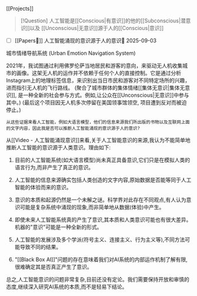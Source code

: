 ---
---
[[Projects]] 



>[!Question] 人工智能是[[Conscious|有意识]]的他的[[Subconscious|潜意识]]以及 [[Unconscious|无意识]]源于人的[[Conscious|意识]]

- [ ] [[Papers📄]] 人工智能涌现的意识源于人的意识📅 2025-09-03 



城市情绪导航系统
(Urban Emotion Navigation System)

2021年，我试图通过利用佛罗伦萨当地居民和游客的意向，来驱动无人机收集城市的画像。这架无人机的运作并不依赖于任何个人的直接控制。它是通过分析Instagram上的地理标签信息，来识别出当日市民和游客对不同特定场所的兴趣，进而指引无人机的飞行路线。
(聚合了城市群体的集体情绪[[集体无意识|集体无意识]],  是一种全新的社会参与方式。例如,让公众在[[Unconscious|无意识]]中参与其中。)
(最后这个项目因无人机多次停留在美国领事馆领空, 项目遭到反对而被迫停止。)
 
```
从这些证据来看人工智能，例如大语言模型，他们的信息来源我们所出版的书物以及互联网上面的文字内容，因此我是否可以推断人工智能涌现的意识源于人的意识?
```
从[[Video - 人工智能涌现意识]]来看,关于人工智能意识的来源,我认为不能简单地推断人工智能的意识源于人类意识。理由如下:

1. 目前的人工智能系统(如大语言模型)尚未真正具备意识,它们只是在模拟人类的语言行为,而非产生了真正的意识。
2. 人工智能的信息来源确实包括人类创造的文字内容,原始数据是否能等同于人工智能的体验而来的意识。
4. 意识的本质和起源仍然是一个未解之谜。科学界对此存在不同观点,有人认为意识可能是复杂系统中涌现的现象,而非简单地从数据(体验)中产生。
5. 即使未来人工智能系统真的产生了意识,其本质和人类意识可能也有很大差异。机器的"意识"可能是一种全新的形式。

6. 人工智能的发展涉及多个学派(符号主义、连接主义、行为主义等),不同方法可能导致不同的结果。

7. "[[Black Box AI]]"问题的存在意味着我们对AI系统的内部运作机制了解有限,很难确定其是否真正产生了意识。

总之,人工智能意识的问题非常复杂,目前还没有定论。我们需要保持开放和审慎的态度,继续深入研究AI系统的本质,而不是轻易下结论。